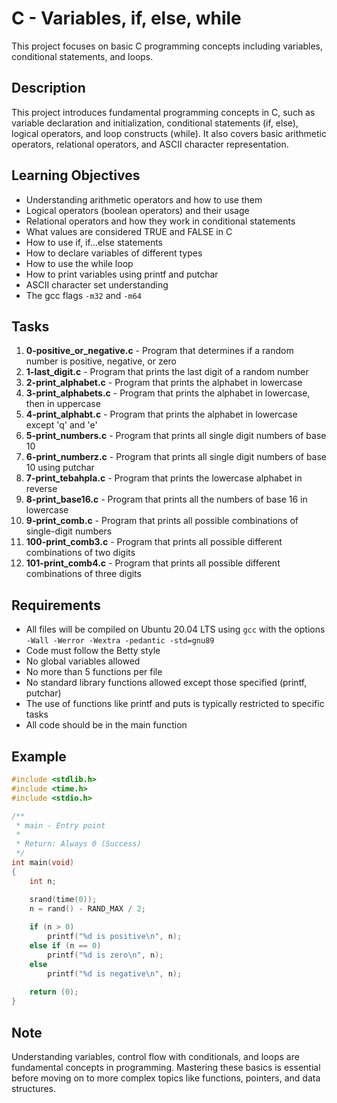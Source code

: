 # C - Variables, if, else, while

This project focuses on basic C programming concepts including variables, conditional statements, and loops.

## Description

This project introduces fundamental programming concepts in C, such as variable declaration and initialization, conditional statements (if, else), logical operators, and loop constructs (while). It also covers basic arithmetic operators, relational operators, and ASCII character representation.

## Learning Objectives

- Understanding arithmetic operators and how to use them
- Logical operators (boolean operators) and their usage
- Relational operators and how they work in conditional statements
- What values are considered TRUE and FALSE in C
- How to use if, if...else statements
- How to declare variables of different types
- How to use the while loop
- How to print variables using printf and putchar
- ASCII character set understanding
- The gcc flags `-m32` and `-m64`

## Tasks

1. **0-positive_or_negative.c** - Program that determines if a random number is positive, negative, or zero
2. **1-last_digit.c** - Program that prints the last digit of a random number
3. **2-print_alphabet.c** - Program that prints the alphabet in lowercase
4. **3-print_alphabets.c** - Program that prints the alphabet in lowercase, then in uppercase
5. **4-print_alphabt.c** - Program that prints the alphabet in lowercase except 'q' and 'e'
6. **5-print_numbers.c** - Program that prints all single digit numbers of base 10
7. **6-print_numberz.c** - Program that prints all single digit numbers of base 10 using putchar
8. **7-print_tebahpla.c** - Program that prints the lowercase alphabet in reverse
9. **8-print_base16.c** - Program that prints all the numbers of base 16 in lowercase
10. **9-print_comb.c** - Program that prints all possible combinations of single-digit numbers
11. **100-print_comb3.c** - Program that prints all possible different combinations of two digits
12. **101-print_comb4.c** - Program that prints all possible different combinations of three digits

## Requirements

- All files will be compiled on Ubuntu 20.04 LTS using `gcc` with the options `-Wall -Werror -Wextra -pedantic -std=gnu89`
- Code must follow the Betty style
- No global variables allowed
- No more than 5 functions per file
- No standard library functions allowed except those specified (printf, putchar)
- The use of functions like printf and puts is typically restricted to specific tasks
- All code should be in the main function

## Example

```c
#include <stdlib.h>
#include <time.h>
#include <stdio.h>

/**
 * main - Entry point
 *
 * Return: Always 0 (Success)
 */
int main(void)
{
    int n;

    srand(time(0));
    n = rand() - RAND_MAX / 2;
    
    if (n > 0)
        printf("%d is positive\n", n);
    else if (n == 0)
        printf("%d is zero\n", n);
    else
        printf("%d is negative\n", n);
    
    return (0);
}
```

## Note

Understanding variables, control flow with conditionals, and loops are fundamental concepts in programming. Mastering these basics is essential before moving on to more complex topics like functions, pointers, and data structures.
